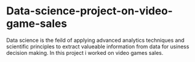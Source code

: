 # Data-science-project-on-video-game-sales
Data science is the feild of applying advanced analytics techniques and scientific principles to extract valueable information from data for  usiness decision making. In this project i worked on video games sales. 
